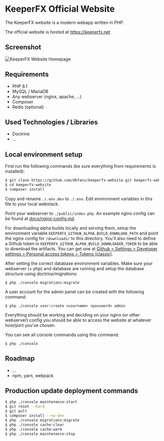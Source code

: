 KeeperFX Official Website
=========================

The KeeperFX website is a modern webapp written in PHP.

The official website is hosted at https://keeperfx.net

## Screenshot

![KeeperFX Website Homepage](https://v0id.us/uploads/libmN0koKnaDK3ee.png)

## Requirements

- PHP 8.1
- MySQL / MariaDB
- Any webserver (nginx, apache, ...)
- Composer
- Redis (optional)

## Used Technologies / Libraries

- Doctrine
- ...

## Local environment setup

First run the following commands (be sure everything from requirements is installed):

```bash
$ git clone https://github.com/dkfans/keeperfx-website.git keeperfx-website
$ cd keeperfx-website
$ composer install
```
Copy and rename `./.env.dev` to `./.env`. Edit environment variables in this file to your local webstack.

Point your webserver to `./public/index.php`. An example nginx config can be found at [docs/nginx-config.md](docs/nginx-config.md).

For downloading alpha builds locally and serving them, setup the environment variable `KEEPERFX_GITHUB_ALPHA_BUILD_DOWNLOAD_PATH` and point the nginx config for `/downloads/` to this directory.
You'll also need to define a Github token in `KEEPERFX_GITHUB_ALPHA_BUILD_DOWNLOADER_TOKEN` to be able to download the artifacts.
You can get one at [Github > Settings > Developer settings > Personal access tokens > Tokens (classic)](https://github.com/settings/tokens).

After setting the correct database environment variables. Make sure your webserver (+ php) and database are running and setup the database structure using *doctrine/migrations*:

```
$ php ./console migrations:migrate
```

A user account for the admin panel can be created with the following command:

```
$ php ./console user:create <username> <password> admin
```

Everything should be working and deciding on your nginx (or other webserver) config you should be able to access the website at whatever host/port you've chosen.

You can see all console commands using this command:

```
$ php ./console
```

## Roadmap

- ...
- npm, yarn, webpack

## Production update deployment commands

```bash
$ php ./console maintenance:start
$ git reset --hard
$ git pull
$ composer install --no-dev
$ php ./console migrations:migrate
$ php ./console cache:clear
$ php ./console cache:warm
$ php ./console maintenance:stop
```
